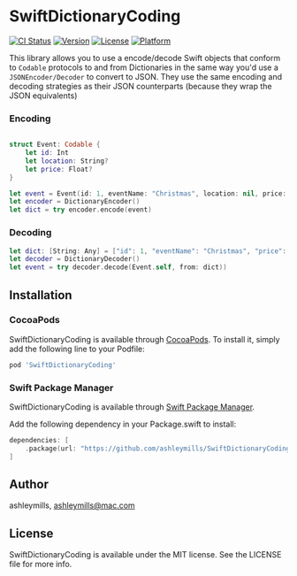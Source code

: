 # SwiftDictionaryCoding

[![CI Status](https://img.shields.io/travis/ashleymills/SwiftDictionaryCoding.svg?style=flat)](https://travis-ci.org/ashleymills/SwiftDictionaryCoding)
[![Version](https://img.shields.io/cocoapods/v/SwiftDictionaryCoding.svg?style=flat)](https://cocoapods.org/pods/SwiftDictionaryCoding)
[![License](https://img.shields.io/cocoapods/l/SwiftDictionaryCoding.svg?style=flat)](https://cocoapods.org/pods/SwiftDictionaryCoding)
[![Platform](https://img.shields.io/cocoapods/p/SwiftDictionaryCoding.svg?style=flat)](https://cocoapods.org/pods/SwiftDictionaryCoding)


This library allows you to use a encode/decode Swift objects that conform to `Codable` protocols to and from Dictionaries in the same way you'd use a `JSONEncoder/Decoder` to convert to JSON. They use the same encoding and decoding strategies as their JSON counterparts (because they wrap the JSON equivalents)

### Encoding
```Swift

struct Event: Codable {
    let id: Int
    let location: String?
    let price: Float?
}

let event = Event(id: 1, eventName: "Christmas", location: nil, price: 10)
let encoder = DictionaryEncoder()
let dict = try encoder.encode(event)
```

### Decoding
```Swift
let dict: [String: Any] = ["id": 1, "eventName": "Christmas", "price": 10]
let decoder = DictionaryDecoder()
let event = try decoder.decode(Event.self, from: dict))
```


## Installation

### CocoaPods

SwiftDictionaryCoding is available through [CocoaPods](https://cocoapods.org). To install
it, simply add the following line to your Podfile:

```ruby
pod 'SwiftDictionaryCoding'
```

### Swift Package Manager

SwiftDictionaryCoding is available through [Swift Package Manager](https://swift.org/package-manager/).

Add the following dependency in your Package.swift to install:

```swift
dependencies: [
    .package(url: "https://github.com/ashleymills/SwiftDictionaryCoding.git", from: "1.0.0")
]
```

## Author

ashleymills, ashleymills@mac.com

## License

SwiftDictionaryCoding is available under the MIT license. See the LICENSE file for more info.
